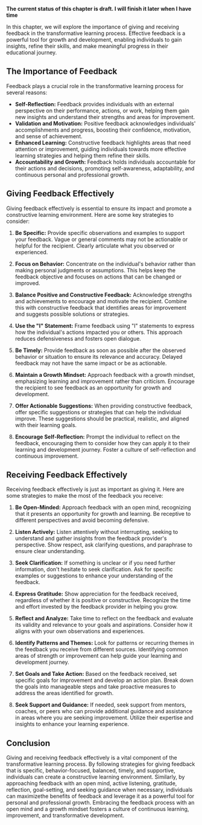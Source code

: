 **The current status of this chapter is draft. I will finish it later when I have time**

In this chapter, we will explore the importance of giving and receiving feedback in the transformative learning process. Effective feedback is a powerful tool for growth and development, enabling individuals to gain insights, refine their skills, and make meaningful progress in their educational journey.

The Importance of Feedback
--------------------------

Feedback plays a crucial role in the transformative learning process for several reasons:

* **Self-Reflection:** Feedback provides individuals with an external perspective on their performance, actions, or work, helping them gain new insights and understand their strengths and areas for improvement.
* **Validation and Motivation:** Positive feedback acknowledges individuals' accomplishments and progress, boosting their confidence, motivation, and sense of achievement.
* **Enhanced Learning:** Constructive feedback highlights areas that need attention or improvement, guiding individuals towards more effective learning strategies and helping them refine their skills.
* **Accountability and Growth:** Feedback holds individuals accountable for their actions and decisions, promoting self-awareness, adaptability, and continuous personal and professional growth.

Giving Feedback Effectively
---------------------------

Giving feedback effectively is essential to ensure its impact and promote a constructive learning environment. Here are some key strategies to consider:

1. **Be Specific:** Provide specific observations and examples to support your feedback. Vague or general comments may not be actionable or helpful for the recipient. Clearly articulate what you observed or experienced.

2. **Focus on Behavior:** Concentrate on the individual's behavior rather than making personal judgments or assumptions. This helps keep the feedback objective and focuses on actions that can be changed or improved.

3. **Balance Positive and Constructive Feedback:** Acknowledge strengths and achievements to encourage and motivate the recipient. Combine this with constructive feedback that identifies areas for improvement and suggests possible solutions or strategies.

4. **Use the "I" Statement:** Frame feedback using "I" statements to express how the individual's actions impacted you or others. This approach reduces defensiveness and fosters open dialogue.

5. **Be Timely:** Provide feedback as soon as possible after the observed behavior or situation to ensure its relevance and accuracy. Delayed feedback may not have the same impact or be as actionable.

6. **Maintain a Growth Mindset:** Approach feedback with a growth mindset, emphasizing learning and improvement rather than criticism. Encourage the recipient to see feedback as an opportunity for growth and development.

7. **Offer Actionable Suggestions:** When providing constructive feedback, offer specific suggestions or strategies that can help the individual improve. These suggestions should be practical, realistic, and aligned with their learning goals.

8. **Encourage Self-Reflection:** Prompt the individual to reflect on the feedback, encouraging them to consider how they can apply it to their learning and development journey. Foster a culture of self-reflection and continuous improvement.

Receiving Feedback Effectively
------------------------------

Receiving feedback effectively is just as important as giving it. Here are some strategies to make the most of the feedback you receive:

1. **Be Open-Minded:** Approach feedback with an open mind, recognizing that it presents an opportunity for growth and learning. Be receptive to different perspectives and avoid becoming defensive.

2. **Listen Actively:** Listen attentively without interrupting, seeking to understand and gather insights from the feedback provider's perspective. Show respect, ask clarifying questions, and paraphrase to ensure clear understanding.

3. **Seek Clarification:** If something is unclear or if you need further information, don't hesitate to seek clarification. Ask for specific examples or suggestions to enhance your understanding of the feedback.

4. **Express Gratitude:** Show appreciation for the feedback received, regardless of whether it is positive or constructive. Recognize the time and effort invested by the feedback provider in helping you grow.

5. **Reflect and Analyze:** Take time to reflect on the feedback and evaluate its validity and relevance to your goals and aspirations. Consider how it aligns with your own observations and experiences.

6. **Identify Patterns and Themes:** Look for patterns or recurring themes in the feedback you receive from different sources. Identifying common areas of strength or improvement can help guide your learning and development journey.

7. **Set Goals and Take Action:** Based on the feedback received, set specific goals for improvement and develop an action plan. Break down the goals into manageable steps and take proactive measures to address the areas identified for growth.

8. **Seek Support and Guidance:** If needed, seek support from mentors, coaches, or peers who can provide additional guidance and assistance in areas where you are seeking improvement. Utilize their expertise and insights to enhance your learning experience.

Conclusion
----------

Giving and receiving feedback effectively is a vital component of the transformative learning process. By following strategies for giving feedback that is specific, behavior-focused, balanced, timely, and supportive, individuals can create a constructive learning environment. Similarly, by approaching feedback with an open mind, active listening, gratitude, reflection, goal-setting, and seeking guidance when necessary, individuals can maximizethe benefits of feedback and leverage it as a powerful tool for personal and professional growth. Embracing the feedback process with an open mind and a growth mindset fosters a culture of continuous learning, improvement, and transformative development.
